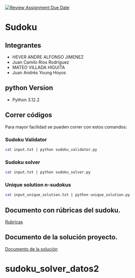 [![Review Assignment Due Date](https://classroom.github.com/assets/deadline-readme-button-22041afd0340ce965d47ae6ef1cefeee28c7c493a6346c4f15d667ab976d596c.svg)](https://classroom.github.com/a/H1Izfzy1)
# Sudoku

## Integrantes
- HEVER ANDRE ALFONSO JIMENEZ
- Juan Camilo Ríos Rodríguez
- MATEO VILLADA HIGUITA
- Juan Andrés Young Hoyos

## python Version
- Python 3.12.2

## Correr códigos
Para mayor facilidad se pueden correr con estos comandos:
### Sudoku Validator
```bash
cat input.txt | python sudoku_validator.py
```
### Sudoku solver
```bash
cat input.txt | python sudoku_solver.py
```

### Unique solution n-sudokus

```bash
cat input_unique_solution.txt | python unique_solution.py
```

## Documento con rúbricas del sudoku.
[Rubricas](rubricas.pdf)

## Documento de la solución proyecto.
[Documento de la solución](Solución_del_proyecto.pdf)
# sudoku_solver_datos2
